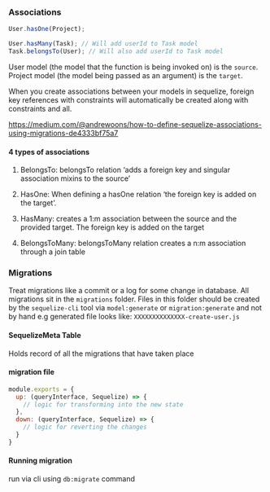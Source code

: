 
### Associations

```js
User.hasOne(Project);

User.hasMany(Task); // Will add userId to Task model
Task.belongsTo(User); // Will also add userId to Task model
```
User model (the model that the function is being invoked on) is the `source`. Project model (the model being passed as an argument) is the `target`.

When you create associations between your models in sequelize, foreign key references with constraints will automatically be created along with constraints and all.

https://medium.com/@andrewoons/how-to-define-sequelize-associations-using-migrations-de4333bf75a7

#### 4 types of associations

1. BelongsTo: belongsTo relation ‘adds a foreign key and singular association mixins to the source’
2. HasOne: When defining a hasOne relation ‘the foreign key is added on the target’.

3. HasMany: creates a 1:m association between the source and the provided target. The foreign key is added on the target
4. BelongsToMany: belongsToMany relation creates a n:m association through a join table


### Migrations
Treat migrations like a commit or a log for some change in database.
All migrations sit in the `migrations` folder.
Files in this folder should be created by the `sequelize-cli` tool via `model:generate` or `migration:generate` and not by hand
e.g generated file looks like: `XXXXXXXXXXXXXX-create-user.js `
#### SequelizeMeta Table

Holds record of all the migrations that have taken place


#### migration file

```js
module.exports = {
  up: (queryInterface, Sequelize) => {
    // logic for transforming into the new state
  },
  down: (queryInterface, Sequelize) => {
    // logic for reverting the changes
  }
}
```

#### Running migration

run via cli using `db:migrate` command
